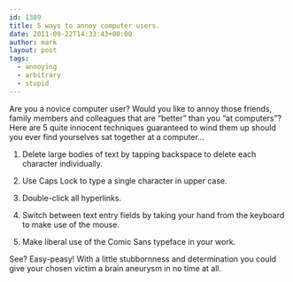 ```yaml
---
id: 1389
title: 5 ways to annoy computer users.
date: 2011-09-22T14:33:43+00:00
author: mark
layout: post
tags:
  - annoying
  - arbitrary
  - stupid
---
```

Are you a novice computer user? Would you like to annoy those friends, family members and colleagues that are &#8220;better&#8221; than you &#8220;at computers&#8221;? Here are 5 quite innocent techniques guaranteed to wind them up should you ever find yourselves sat together at a computer&#8230;

1. Delete large bodies of text by tapping backspace to delete each character individually.

2. Use Caps Lock to type a single character in upper case.

3. Double-click all hyperlinks.

4. Switch between text entry fields by taking your hand from the keyboard to make use of the mouse.

5. Make liberal use of the Comic Sans typeface in your work.

See? Easy-peasy! With a little stubbornness and determination you could give your chosen victim a brain aneurysm in no time at all.